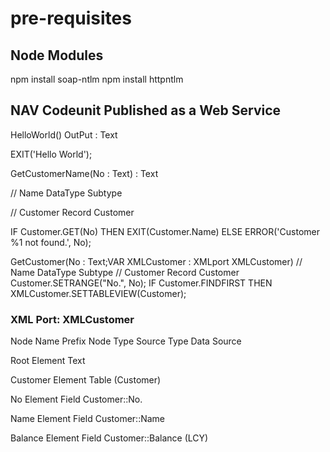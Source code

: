# pre-requisites

## Node Modules
npm install soap-ntlm
npm install httpntlm

## NAV Codeunit Published as a Web Service
HelloWorld() OutPut : Text

EXIT('Hello World');

GetCustomerName(No : Text) : Text

// Name	    DataType	Subtype

// Customer	Record	  Customer	

IF Customer.GET(No) THEN
  EXIT(Customer.Name)
ELSE
  ERROR('Customer %1 not found.', No);

GetCustomer(No : Text;VAR XMLCustomer : XMLport XMLCustomer)
// Name	    DataType	Subtype
// Customer	Record	  Customer	
Customer.SETRANGE("No.", No);
IF Customer.FINDFIRST THEN
  XMLCustomer.SETTABLEVIEW(Customer);

### XML Port: XMLCustomer
Node Name	Prefix	Node Type	Source Type	Data Source

Root		        Element	    Text	      <Root>

Customer		    Element	    Table	      <Customer>(Customer)

No		          Element	    Field	      Customer::No.

Name		        Element	    Field	      Customer::Name

Balance		      Element	    Field	      Customer::Balance (LCY) 
